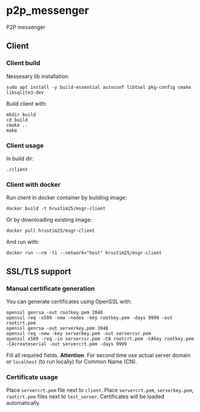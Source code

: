 # p2p_messenger
P2P messenger

## Client
### Client build

Nessesary lib installation:
```
sudo apt install -y build-essential autoconf libtool pkg-config cmake libsqlite3-dev
```

Build client with:
```
mkdir build
cd build
cmake ..
make
```

### Client usage

In build dir:
```
./client
```

### Client with docker

Run client in docker container by building image:
```
docker build -t hrustim25/msgr-client
```
Or by downloading existing image:
```
docker pull hrustim25/msgr-client
```
And run with:
```
docker run --rm -ti --network="host" hrustim25/msgr-client
```

## SSL/TLS support

### Manual certificate generation

You can generate certificates using OpenSSL with:
```
openssl genrsa -out rootkey.pem 2048
openssl req -x509 -new -nodes -key rootkey.pem -days 9999 -out rootcrt.pem
openssl genrsa -out serverkey.pem 2048
openssl req -new -key serverkey.pem -out servercsr.pem
openssl x509 -req -in servercsr.pem -CA rootcrt.pem -CAkey rootkey.pem -CAcreateserial -out servercrt.pem -days 9999
```
Fill all required fields.
**Attention**: For second time use actual server domain or `localhost` (to run locally) for Common Name (CN).

### Certificate usage

Place `servercrt.pem` file next to `client`.
Place `servercrt.pem`, `serverkey.pem`, `rootcrt.pem` files next to `test_server`.
Certificates will be loaded automatically.
